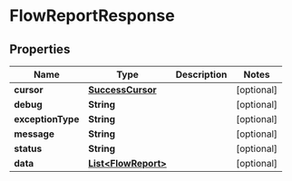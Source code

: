 

# FlowReportResponse


## Properties

| Name | Type | Description | Notes |
|------------ | ------------- | ------------- | -------------|
|**cursor** | [**SuccessCursor**](SuccessCursor.md) |  |  [optional] |
|**debug** | **String** |  |  [optional] |
|**exceptionType** | **String** |  |  [optional] |
|**message** | **String** |  |  [optional] |
|**status** | **String** |  |  [optional] |
|**data** | [**List&lt;FlowReport&gt;**](FlowReport.md) |  |  [optional] |



